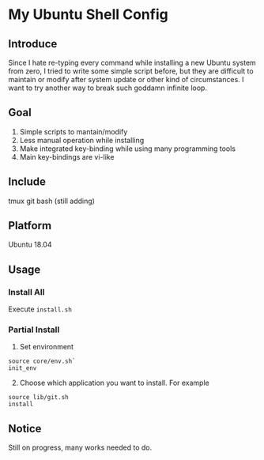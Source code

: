 # My Ubuntu Shell Config #

## Introduce ##

  Since I hate re-typing every command while installing a new Ubuntu system from
zero, I tried to write some simple script before, but they are difficult to maintain
or modify after system update or other kind of circumstances. I want to try another
way to break such goddamn infinite loop.

## Goal ##

1. Simple scripts to mantain/modify
2. Less manual operation while installing
3. Make integrated key-binding while using many programming tools
4. Main key-bindings are vi-like

## Include ##

tmux
git
bash
(still adding)

## Platform ##

Ubuntu 18.04

## Usage ##

### Install All ###

Execute `install.sh`

### Partial Install ###

1. Set environment

```
source core/env.sh`
init_env
```

2. Choose which application you want to install. For example

```
source lib/git.sh
install
```

## Notice ##

Still on progress, many works needed to do.
